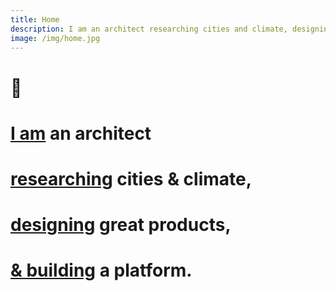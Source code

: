 ```yaml
---
title: Home
description: I am an architect researching cities and climate, designing great products, and building a platform.
image: /img/home.jpg
---
```


# 👋

# [I am](/bio) an architect

# [researching](/research) cities &amp; climate,

# [designing](https://stationa.com) great products,

# [&amp; building](https://www.canva.com/design/DAEg782cEEY/Wi79dqpPQmr6nh_DyTuUnA/view) a platform.
